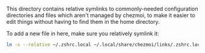 This directory contains relative symlinks to commonly-needed configuration directories and files which aren't managed by chezmoi, to make it easier to edit things without having to find them in the home directory.

To add a new file in here, make sure you relatively symlink it:

```bash
ln -s --relative ~/.zshrc.local ~/.local/share/chezmoi/links/.zshrc.local
```
